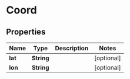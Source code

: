 
# Coord

## Properties
Name | Type | Description | Notes
------------ | ------------- | ------------- | -------------
**lat** | **String** |  |  [optional]
**lon** | **String** |  |  [optional]



